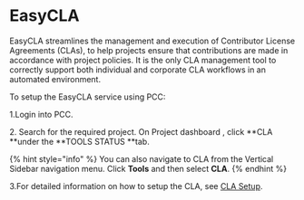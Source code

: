 # EasyCLA

​[​](https://circleci.com/gh/communitybridge/easycla)EasyCLA streamlines the management and execution of Contributor License Agreements (CLAs), to help projects ensure that contributions are made in accordance with project policies. It is the only CLA management tool to correctly support both individual and corporate CLA workflows in an automated environment.

To setup the EasyCLA service using PCC:

1.Login into PCC.

2\. Search for the required project. On Project dashboard , click **CLA **under the **TOOLS STATUS **tab.

{% hint style="info" %}
You can also navigate to CLA from the Vertical Sidebar navigation menu. Click **Tools** and then select **CLA**. 
{% endhint %}

3.For detailed information on how to setup the CLA, see [CLA Setup](https://docs.linuxfoundation.org/docs/v/v2/communitybridge/easycla/project-managers/add-new-cla-group).

​
